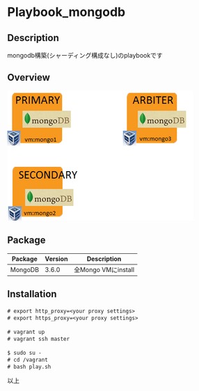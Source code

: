 # Playbook_mongodb

## Description
mongodb構築(シャーディング構成なし)のplaybookです

## Overview

![overview](docs/images/overview.png)

## Package
| Package         | Version  | Description |
| --------------- | -------- | ----------- |
| MongoDB        | 3.6.0    | 全Mongo VMにinstall |


## Installation

```
# export http_proxy=<your proxy settings>
# export https_proxy=<your proxy settings>

# vagrant up
# vagrant ssh master

$ sudo su -
# cd /vagrant
# bash play.sh
```

以上

